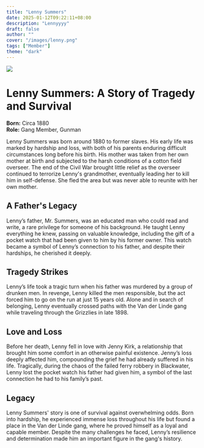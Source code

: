 ```yaml
---
title: "Lenny Summers"
date: 2025-01-12T09:22:11+08:00
description: "Lennyyyy"
draft: false
author: ""
cover: "/images/lenny.png"
tags: ["Member"]
theme: "dark"
---
```


![](/images/lenny.png)

# Lenny Summers: A Story of Tragedy and Survival  

**Born:** Circa 1880  
**Role:** Gang Member, Gunman  

Lenny Summers was born around 1880 to former slaves. His early life was marked by hardship and loss, with both of his parents enduring difficult circumstances long before his birth. His mother was taken from her own mother at birth and subjected to the harsh conditions of a cotton field overseer. The end of the Civil War brought little relief as the overseer continued to terrorize Lenny's grandmother, eventually leading her to kill him in self-defense. She fled the area but was never able to reunite with her own mother.  

## A Father's Legacy  

Lenny’s father, Mr. Summers, was an educated man who could read and write, a rare privilege for someone of his background. He taught Lenny everything he knew, passing on valuable knowledge, including the gift of a pocket watch that had been given to him by his former owner. This watch became a symbol of Lenny’s connection to his father, and despite their hardships, he cherished it deeply.  

## Tragedy Strikes  

Lenny’s life took a tragic turn when his father was murdered by a group of drunken men. In revenge, Lenny killed the men responsible, but the act forced him to go on the run at just 15 years old. Alone and in search of belonging, Lenny eventually crossed paths with the Van der Linde gang while traveling through the Grizzlies in late 1898.  

## Love and Loss  

Before her death, Lenny fell in love with Jenny Kirk, a relationship that brought him some comfort in an otherwise painful existence. Jenny’s loss deeply affected him, compounding the grief he had already suffered in his life. Tragically, during the chaos of the failed ferry robbery in Blackwater, Lenny lost the pocket watch his father had given him, a symbol of the last connection he had to his family’s past.  

## Legacy  

Lenny Summers' story is one of survival against overwhelming odds. Born into hardship, he experienced immense loss throughout his life but found a place in the Van der Linde gang, where he proved himself as a loyal and capable member. Despite the many challenges he faced, Lenny’s resilience and determination made him an important figure in the gang's history.  
